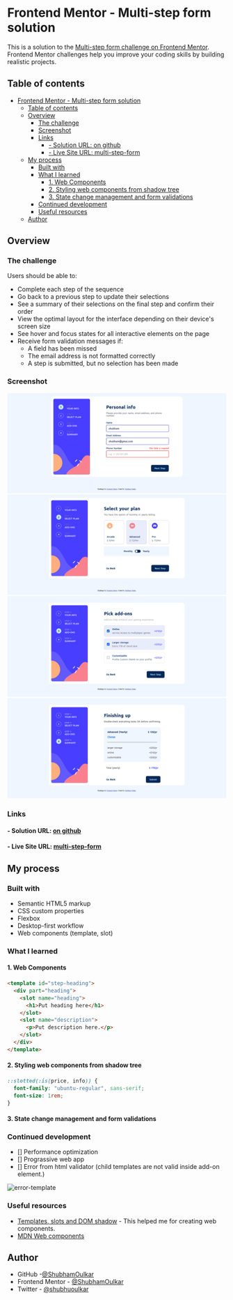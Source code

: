 # Frontend Mentor - Multi-step form solution

This is a solution to the [Multi-step form challenge on Frontend Mentor](https://www.frontendmentor.io/challenges/multistep-form-YVAnSdqQBJ). Frontend Mentor challenges help you improve your coding skills by building realistic projects.

## Table of contents

- [Frontend Mentor - Multi-step form solution](#frontend-mentor---multi-step-form-solution)
  - [Table of contents](#table-of-contents)
  - [Overview](#overview)
    - [The challenge](#the-challenge)
    - [Screenshot](#screenshot)
    - [Links](#links)
      - [- Solution URL: on github](#--solution-url-on-github)
      - [- Live Site URL: multi-step-form](#--live-site-url-multi-step-form)
  - [My process](#my-process)
    - [Built with](#built-with)
    - [What I learned](#what-i-learned)
      - [1. Web Components](#1-web-components)
      - [2. Styling web components from shadow tree](#2-styling-web-components-from-shadow-tree)
      - [3. State change management and form validations](#3-state-change-management-and-form-validations)
    - [Continued development](#continued-development)
    - [Useful resources](#useful-resources)
  - [Author](#author)

## Overview

### The challenge

Users should be able to:

- Complete each step of the sequence
- Go back to a previous step to update their selections
- See a summary of their selections on the final step and confirm their order
- View the optimal layout for the interface depending on their device's screen size
- See hover and focus states for all interactive elements on the page
- Receive form validation messages if:
  - A field has been missed
  - The email address is not formatted correctly
  - A step is submitted, but no selection has been made

### Screenshot

![](/multi-step-form-main/design/step1-desktop.png)
![](/multi-step-form-main/design/step2-desktop.png)
![](/multi-step-form-main/design/step3-desktop.png)
![](/multi-step-form-main/design/step4-desktop.png)

### Links

#### - Solution URL: [on github](https://github.com/ShubhamOulkar/frontend/tree/main/multi-step-form-main)

#### - Live Site URL: [multi-step-form](https://frontend-shubhamoulkars-projects.vercel.app/multi-step-form-main)

## My process

### Built with

- Semantic HTML5 markup
- CSS custom properties
- Flexbox
- Desktop-first workflow
- Web components (template, slot)

### What I learned

#### 1. Web Components

```html
<template id="step-heading">
  <div part="heading">
    <slot name="heading">
      <h1>Put heading here</h1>
    </slot>
    <slot name="description">
      <p>Put description here.</p>
    </slot>
  </div>
</template>
```

#### 2. Styling web components from shadow tree

```css
::slotted(:is(price, info)) {
  font-family: "ubuntu-regular", sans-serif;
  font-size: 1rem;
}
```

#### 3. State change management and form validations

### Continued development

- [] Performance optimization
- [] Prograssive web app
- [] Error from html validator (child templates are not valid inside add-on element.)

![error-template](https://github.com/ShubhamOulkar/frontend/assets/91728992/af4d57ea-d414-4ed6-81fa-cdf3ae5e22d4)

### Useful resources

- [Templates, slots and DOM shadow](https://web.dev/learn/html/template?continue=https%3A%2F%2Fweb.dev%2Flearn%2Fhtml%23article-https%3A%2F%2Fweb.dev%2Flearn%2Fhtml%2Ftemplate) - This helped me for creating web components.
- [MDN Web components](https://developer.mozilla.org/en-US/docs/Web/API/Web_components)

## Author

- GitHub -[@ShubhamOulkar](https://github.com/ShubhamOulkar)
- Frontend Mentor - [@ShubhamOulkar](https://www.frontendmentor.io/profile/ShubhamOulkar)
- Twitter - [@shubhuoulkar](https://twitter.com/shubhuoulkar)
